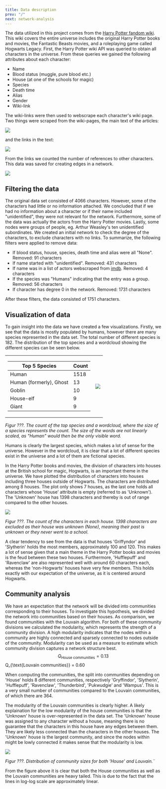 ```yaml
---
title: Data description
prev: "/"
next: network-analysis
---
```


The data utilized in this project comes from the [Harry Potter fandom wiki](https://harrypotter.fandom.com/wiki/Main_Page). This wiki covers the entire universe includes the original Harry Potter books and movies, the Fantastic Beasts movies, and a roleplaying game called Hogwarts Legacy. First, the Harry Potter wiki API was queried to obtain all characters in the universe. From these queries we gained the following attributes about each character:
* Name
* Blood status (muggle, pure blood etc.)
* House (at one of the schools for magic)
* Species
* Death time
* Alias
* Gender
* Wiki-link

The wiki-links were then used to webscrape each character's wiki page. Two things were scraped from the wiki-pages, the main text of the articles:

<img src="/images/Text.png"     />


and the links in the text:

<img src="/images/All links.png"     />


From the links we counted the number of references to other characters. This data was saved for creating edges in a network.

<img src="/images/Charecter links.png"     />

## **Filtering the data**
The original data set consisted of 4066 characters. However, some of the characters had little or no information attached. We concluded that if we had no information about a character or if their name included "unidentified", they were not relevant for the network. Furthermore, some of the data was actually the actors from the Harry Potter movies. Lastly, some nodes were groups of people, eg. Arthur Weasley's ten unidentified subordinates. We created an initial network to check the degree of the characters, to exclude characters with no links. To summarize, the following filters were applied to remove data:

* If blood status, house, species, death time and alias were all "None". Removed: 91 characters
* If name started with "unidentified". Removed: 431 characters
* If name was in a list of actors webscraped from [imdb](https://www.imdb.com/title/tt0241527/fullcredits#cast). Removed: 4 characters
* If the species was "Humans" indicating that the entry was a group. Removed: 56 characters
* If character has degree 0 in the network. Removed: 1731 characters

After these filters, the data consisted of 1751 characters.

## **Visualization of data**
To gain insight into the data we have created a few visualizations. Firstly, we see that the data is mostly populated by humans, however there are many species represented in the data set. The total number of different species is 182. The distribution of the top species and a wordcloud showing the different species can be seen below.

<table>
<tr><td>

| Top 5 Species  | Count |
|---|---|
| Human | 1518 |
| Human (formerly), Ghost | 13 |
| Goblin | 10 |
| House-elf | 9 |
| Giant | 9 |

</td><td>

<img src="/images/species_wordcloud.png"     />

</td></tr> </table>
<i>Figur ???. The count of the top species and a wordcloud, where the size of a species represents the count. The size of the words are not linearly scaled, as "Human" would then be the only visible word.</i>

Humans is clearly the largest species, which makes a lot of sense for the universe. However in the wordcloud, it is clear that a lot of different species exist in the universe and a lot of them are fictional species. 

In the Harry Potter books and movies, the division of characters into houses at the British school for magic, Hogwarts, is an important theme in the universe. We have plotted the distribution of characters into houses including three houses outside of Hogwarts. The characters are distributed among 8 houses. The plot only shows 7 houses, as the last one holds all characters whose 'House' attribute is empty (referred to as 'Unknown'). The 'Unknown' house has 1398 characters and thereby is out of range compared to the other houses.

<img src="/images/houses_count.png"     />

<i>Figur ???. The count of the characters in each house. 1398 characters are excluded as their house was unknown (None), meaning their past is unknown or they never went to a school.</i>

A clear tendency to see from the data is that houses 'Griffyndor' and 'Slytherin' holds the most members, approximately 100 and 120. This makes a lot of sense given that a main theme in the Harry Potter books and movies is the feud between these two houses. Furthermore, 'Hufflepuff' and 'Ravenclaw' are also represented well with around 60 characters each, whereas the 'non-Hogwarts' houses have very few members. This holds exactly with our expectation of the universe, as it is centered around Hogwarts.

## **Community analysis**
We have an expectation that the network will be divided into communities corresponding to their houses. To investigate this hypothesis, we divided the network into communities based on their houses. As comparison, we found communities with the Louvain algorithm. For both of these community divisions we calculated the modularity, which represents the strength of a community division. A high modularity indicates that the nodes within a community are highly connected and sparsely connected to nodes outside of the community. Modularity can be used as a measure to estimate which community division captures a network structure best.
$$ Q_{\text{House communities}} = 0.13
$$ Q_{\text{Louvain communities}} = 0.60

When computing the communities, the split into communities depending on 'House' holds 8 different communities, respectively 'Gryffindor', 'Slytherin', 'Hufflepuff', 'Ravenclaw', 'Thunderbird', 'Pukwudgie' and 'Wampus'. This is a very small number of communities compared to the Louvain communities, of which there are 364.

The modularity of the Louvain communities is clearly higher. A likely explaination for the low modularity of the house communities is that the 'Unknown' house is over-represented in the data set. The 'Unknown' house was assigned to any character without a house, meaning there is no guarantee that the characters in this house have any edges between them. They are likely less connected than the characters in the other houses. The 'Unknown' house is the largest community, and since the nodes within might be lowly connected it makes sense that the modularity is low.

<img src="/images/houses_communities.png"     />

<i>Figur ???. Distribution of community sizes for both 'House' and Louvain.</i>¨

From the figure above it is clear that both the House communities as well as the Louvain communities are heavy tailed. This is due to the fact that the lines in log-log scale are approximately linear.